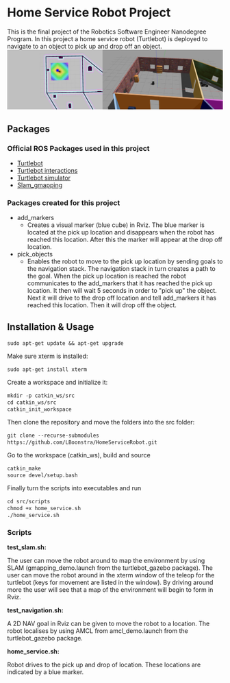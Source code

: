 # Home Service Robot Project
This is the final project of the Robotics Software Engineer Nanodegree Program. 
In this project a home service robot (Turtlebot) is deployed to navigate to an object to pick up and drop off an object.
![](HSR_env.png)

## Packages
### Official ROS Packages used in this project
* [Turtlebot](https://github.com/turtlebot/turtlebot)
* [Turtlebot interactions](https://github.com/turtlebot/turtlebot_interactions)
* [Turtlebot simulator](https://github.com/turtlebot/turtlebot_simulator)
* [Slam_gmapping](https://github.com/ros-perception/slam_gmapping)
### Packages created for this project
* add_markers
     * Creates a visual marker (blue cube) in Rviz. The blue marker is located at the pick up location and disappears when the robot has reached this location. After this the marker will appear at the drop off location.
* pick_objects
    * Enables the robot to move to the pick up location by sending goals to the navigation stack. The navigation stack in turn creates a path to the goal. When the pick up location is reached the robot communicates to the add_markers that it has reached the pick up location. It then will wait 5 seconds in order to "pick up" the object. Next it will drive to the drop off location and tell add_markers it has reached this location. Then it will drop off the object.
## Installation & Usage
``` 
sudo apt-get update && apt-get upgrade
```

Make sure xterm is installed:

```
sudo apt-get install xterm
```

Create a workspace and initialize it:
```
mkdir -p catkin_ws/src
cd catkin_ws/src 
catkin_init_workspace
```

Then clone the repository and move the folders into the src folder:

```
git clone --recurse-submodules https://github.com/LBoonstra/HomeServiceRobot.git
```

Go to the workspace (catkin_ws), build and source

```
catkin_make
source devel/setup.bash
```
Finally turn the scripts into executables and run

```
cd src/scripts
chmod +x home_service.sh
./home_service.sh
```
### Scripts
__test_slam.sh:__

The user can move the robot around to map the environment by using SLAM (gmapping_demo.launch from the turtlebot_gazebo package). The user can move the robot around in the xterm window of the teleop for the turtlebot (keys for movement are listed in the window).
By driving around more the user will see that a map of the environment will begin to form in Rviz. 

__test_navigation.sh:__

A 2D NAV goal in Rviz can be given to move the robot to a location. 
The robot localises by using AMCL from amcl_demo.launch from the turtlebot_gazebo package.

__home_service.sh:__

Robot drives to the pick up and drop of location. These locations are indicated by a blue marker.

